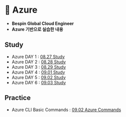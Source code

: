 # 📘 Azure
- **Bespin Global Cloud Engineer**
- **Azure 기반으로 실습한 내용**
## Study
- Azure DAY 1 : [08.27 Study](https://www.notion.so/psjrepository/DAY-31-25c3d86ddbdc801f867ef7f3da4faa0f)
- Azure DAY 2 : [08.28 Study](https://www.notion.so/psjrepository/DAY-32-25d3d86ddbdc801fa7e6f1baf7d15dbd)
- Azure DAY 3 : [08.29 Study](https://www.notion.so/psjrepository/DAY-33-25e3d86ddbdc803e9d65da839fdcc63e)
- Azure DAY 4 : [09.01 Study](https://www.notion.so/psjrepository/DAY-34-2613d86ddbdc8082bcb5fbfa8bbd0069)
- Azure DAY 5 : [09.02 Study](https://www.notion.so/psjrepository/DAY-35-2623d86ddbdc807d94d4d2f53ce428d2)
- Azure DAY 6 : [09.03 Study](https://www.notion.so/psjrepository/DAY-36-2633d86ddbdc80298579d8fb8f80b0cd)
## Practice
- Azure CLI Basic Commands : [09.02 Azure Commands](practice/01_Azure.md)